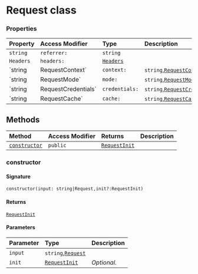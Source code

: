 # Request class









### Properties

| Property	   | Access Modifier | Type	| Description|
|:-------------|:----|:-------|:-----------|
|`string`     | `referrer:` | `string` |  |
|`Headers`     | `headers:` | [`Headers`](headers.md) |  |
|`string|RequestContext`     | `context:` | `string`,[`RequestContext`](requestcontext.md) |  |
|`string|RequestMode`     | `mode:` | `string`,[`RequestMode`](requestmode.md) |  |
|`string|RequestCredentials`     | `credentials:` | `string`,[`RequestCredentials`](requestcredentials.md) |  |
|`string|RequestCache`     | `cache:` | `string`,[`RequestCache`](requestcache.md) |  |




## Methods

| Method	   | Access Modifier | Returns	| Description|
|:-------------|:----|:-------|:-----------|
|[`constructor`](#constructor)     | `public` | [`RequestInit`](requestinit.md) |  |




### constructor



#### Signature
`constructor(input: string|Request,init?:RequestInit)`

#### Returns
[`RequestInit`](requestinit.md)

#### Parameters


| Parameter	   | Type    | Description |
|:-------------|:---------------|:------------|
| `input`    | `string`,[`Request`](request.md) |  |
| `init`    | [`RequestInit`](requestinit.md) | _Optional._ |

